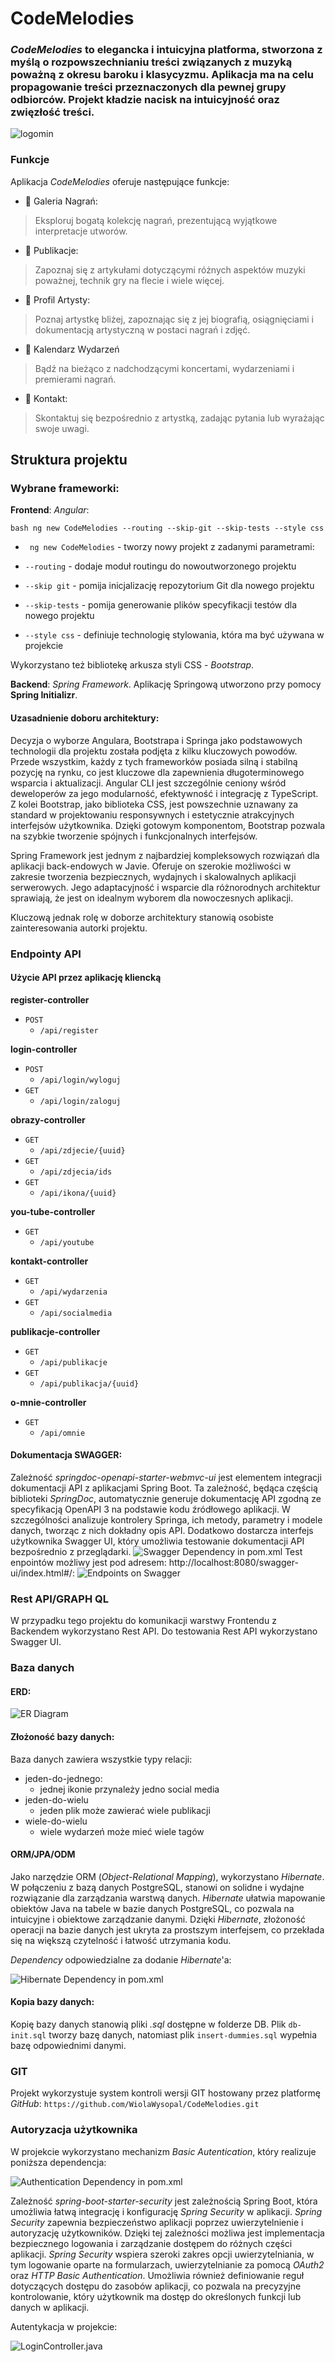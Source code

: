 # CodeMelodies
### *CodeMelodies* to elegancka i intuicyjna platforma, stworzona z myślą o rozpowszechnianiu treści związanych z muzyką poważną z okresu baroku i klasycyzmu. Aplikacja ma na celu propagowanie treści przeznaczonych dla pewnej grupy odbiorców. Projekt kładzie nacisk na intuicyjność oraz zwięzłość treści.
![logomin](https://github.com/WiolaWysopal/CodeMelodies/assets/115031260/cda728b1-437b-4814-baee-76785c65bf14)
### Funkcje

Aplikacja *CodeMelodies* oferuje następujące funkcje: 
- 🎵 Galeria Nagrań:
 > Eksploruj bogatą kolekcję nagrań, prezentującą wyjątkowe interpretacje utworów.
- 📘 Publikacje:
 > Zapoznaj się z artykułami dotyczącymi różnych aspektów muzyki poważnej, technik gry na flecie i wiele więcej.
- 👥 Profil Artysty:
 > Poznaj artystkę bliżej, zapoznając się z jej biografią, osiągnięciami i dokumentacją artystyczną w postaci nagrań i zdjęć.
- 📅 Kalendarz Wydarzeń
 > Bądź na bieżąco z nadchodzącymi koncertami, wydarzeniami i premierami nagrań.
- 💌 Kontakt:
 > Skontaktuj się bezpośrednio z artystką, zadając pytania lub wyrażając swoje uwagi.

## Struktura projektu

### Wybrane frameworki:
**Frontend**: _Angular_:

```bash ng new CodeMelodies --routing --skip-git --skip-tests --style css```

- ``` ng new CodeMelodies``` - tworzy nowy projekt z zadanymi parametrami:

- ``` --routing ``` - dodaje moduł routingu do nowoutworzonego projektu
- ``` --skip git ``` -  pomija inicjalizację repozytorium Git dla nowego projektu
- ``` --skip-tests ``` -   pomija generowanie plików specyfikacji testów dla nowego projektu
- ``` --style css ``` -  definiuje technologię stylowania, która ma być używana w projekcie

 Wykorzystano też bibliotekę arkusza styli CSS - _Bootstrap_.

**Backend**: _Spring Framework_. Aplikację Springową utworzono przy pomocy **Spring Initializr**.

#### Uzasadnienie doboru architektury:

Decyzja o wyborze Angulara, Bootstrapa i Springa jako podstawowych technologii dla projektu została podjęta z kilku kluczowych powodów. Przede wszystkim, każdy z tych frameworków posiada silną i stabilną pozycję na rynku, co jest kluczowe dla zapewnienia długoterminowego wsparcia i aktualizacji. Angular CLI jest szczególnie ceniony wśród deweloperów za jego modularność, efektywność i integrację z TypeScript. Z kolei Bootstrap, jako biblioteka CSS, jest powszechnie uznawany za standard w projektowaniu responsywnych i estetycznie atrakcyjnych interfejsów użytkownika. Dzięki gotowym komponentom, Bootstrap pozwala na szybkie tworzenie spójnych i funkcjonalnych interfejsów.
 
Spring Framework jest jednym z najbardziej kompleksowych rozwiązań dla aplikacji back-endowych w Javie. Oferuje on szerokie możliwości w zakresie tworzenia bezpiecznych, wydajnych i skalowalnych aplikacji serwerowych. Jego adaptacyjność i wsparcie dla różnorodnych architektur sprawiają, że jest on idealnym wyborem dla nowoczesnych aplikacji. 
 
Kluczową jednak rolę w doborze architektury stanowią osobiste zainteresowania autorki projektu.

### Endpointy API

#### Użycie API przez aplikację kliencką

**register-controller**
- `POST`
	- `/api/register`

**login-controller**
- `POST`
	- `/api/login/wyloguj`
- `GET`
	- `/api/login/zaloguj`

**obrazy-controller**
- `GET`
	- `/api/zdjecie/{uuid}`
- `GET`
	- `/api/zdjecia/ids`
- `GET`
	- `/api/ikona/{uuid}`

**you-tube-controller**
- `GET`
	- `/api/youtube`

**kontakt-controller**
- `GET`
	- `/api/wydarzenia`
- `GET`
	- `/api/socialmedia`

**publikacje-controller**
- `GET`
	- `/api/publikacje`
- `GET`
	- `/api/publikacja/{uuid}`

**o-mnie-controller**
- `GET`
	- `/api/omnie`

#### Dokumentacja SWAGGER: 

Zależność _springdoc-openapi-starter-webmvc-ui_ jest elementem integracji dokumentacji API z aplikacjami Spring Boot. Ta zależność, będąca częścią biblioteki _SpringDoc_, automatycznie generuje dokumentację API zgodną ze specyfikacją OpenAPI 3 na podstawie kodu źródłowego aplikacji. W szczególności analizuje kontrolery Springa, ich metody, parametry i modele danych, tworząc z nich dokładny opis API. Dodatkowo dostarcza interfejs użytkownika Swagger UI, który umożliwia testowanie dokumentacji API bezpośrednio z przeglądarki. 
![Swagger Dependency in pom.xml](image-1.png)
Test enpointów możliwy jest pod adresem: http://localhost:8080/swagger-ui/index.html#/:
![Endpoints on Swagger](image-3.png)

### Rest API/GRAPH QL
W przypadku tego projektu do komunikacji warstwy Frontendu z Backendem wykorzystano Rest API. Do testowania Rest API wykorzystano Swagger UI.

### Baza danych
#### ERD:
![ER Diagram](image-4.png)

#### Złożoność bazy danych:

Baza danych zawiera wszystkie typy relacji:
- jeden-do-jednego:
	- jednej ikonie przynależy jedno social media
- jeden-do-wielu
	- jeden plik może zawierać wiele publikacji
- wiele-do-wielu
	- wiele wydarzeń może mieć wiele tagów

#### ORM/JPA/ODM
Jako narzędzie ORM (_Object-Relational Mapping_), wykorzystano _Hibernate_. W połączeniu z bazą danych PostgreSQL, stanowi on solidne i wydajne rozwiązanie dla zarządzania warstwą danych. _Hibernate_ ułatwia mapowanie obiektów Java na tabele w bazie danych PostgreSQL, co pozwala na intuicyjne i obiektowe zarządzanie danymi. Dzięki _Hibernate_, złożoność operacji na bazie danych jest ukryta za prostszym interfejsem, co przekłada się na większą czytelność i łatwość utrzymania kodu.

_Dependency_ odpowiedzialne za dodanie _Hibernate_'a:

![Hibernate Dependency in pom.xml](image.png)

#### Kopia bazy danych:

Kopię bazy danych stanowią pliki _.sql_ dostępne w folderze DB. Plik `db-init.sql` tworzy bazę danych, natomiast plik `insert-dummies.sql` wypełnia bazę odpowiednimi danymi.

### GIT
Projekt wykorzystuje system kontroli wersji GIT hostowany przez platformę _GitHub_: `https://github.com/WiolaWysopal/CodeMelodies.git`

### Autoryzacja użytkownika

W projekcie wykorzystano mechanizm _Basic Autentication_, który realizuje poniższa dependencja:

![Authentication Dependency in pom.xml](image-2.png)

Zależność _spring-boot-starter-security_ jest zależnością Spring Boot, która umożliwia łatwą integrację i konfigurację _Spring Security_ w aplikacji. _Spring Security_ zapewnia bezpieczeństwo aplikacji poprzez uwierzytelnienie i autoryzację użytkowników. Dzięki tej zależności możliwa jest implementacja bezpiecznego logowania i zarządzanie dostępem do różnych części aplikacji. _Spring Security_ wspiera szeroki zakres opcji uwierzytelniania, w tym logowanie oparte na formularzach, uwierzytelnianie za pomocą _OAuth2_ oraz _HTTP Basic Authentication_. Umożliwia również definiowanie reguł dotyczących dostępu do zasobów aplikacji, co pozwala na precyzyjne kontrolowanie, który użytkownik ma dostęp do określonych funkcji lub danych w aplikacji.

Autentykacja w projekcie:

![LoginController.java](image-5.png)
